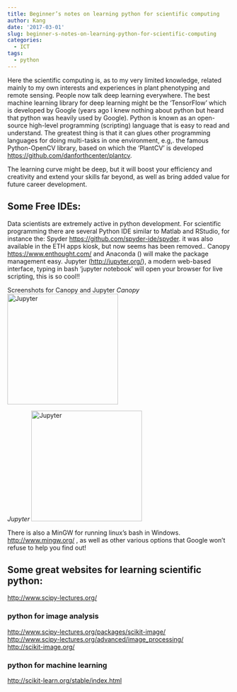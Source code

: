 ```yaml
---
title: Beginner’s notes on learning python for scientific computing
author: Kang
date: '2017-03-01'
slug: beginner-s-notes-on-learning-python-for-scientific-computing
categories:
  - ICT
tags:
  - python
---
```



Here the scientific computing is, as to my very limited knowledge, related mainly to my own interests and experiences in plant phenotyping and remote sensing. People now talk deep learning everywhere. The best machine learning library for deep learning might be the ‘TensorFlow’ which is developed by Google (years ago I knew nothing about python but heard that python was heavily used by Google). Python is known as an open-source high-level programming (scripting) language that is easy to read and understand. The greatest thing is that it can glues other programming languages for doing multi-tasks in one environment, e.g,. the famous Python-OpenCV library, based on which the ‘PlantCV’ is developed https://github.com/danforthcenter/plantcv. 

The learning curve might be deep, but it will boost your efficiency and creativity and extend your skills far beyond, as well as bring added value for future career development.

## Some Free IDEs:
Data scientists are extremely active in python development. For scientific programming there are several Python IDE similar to Matlab and RStudio, for instance the: 
Spyder https://github.com/spyder-ide/spyder. it was also available in the ETH apps kiosk, but now seems has been removed..
Canopy https://www.enthought.com/ and Anaconda () will make the package management easy.
Jupyter (http://jupyter.org/), a modern web-based interface, typing in bash ‘jupyter notebook’ will open your browser for live scripting, this is so cool!!

Screenshots for Canopy and Jupyter
*Canopy*
<img src="https://i.imgur.com/RnEiz3P.png" alt="Jupyter" width="250"/>    

*Jupyter*
<img src="https://i.imgur.com/lJO7Mj6.png" alt="Jupyter" width="250"/>    

There is also a MinGW for running linux’s bash in Windows. http://www.mingw.org/ , as well as other various options that Google won’t refuse to help you find out!

## Some great websites for learning scientific python: 
http://www.scipy-lectures.org/

### python for image analysis
http://www.scipy-lectures.org/packages/scikit-image/    
http://www.scipy-lectures.org/advanced/image_processing/    
http://scikit-image.org/

### python for machine learning
http://scikit-learn.org/stable/index.html
